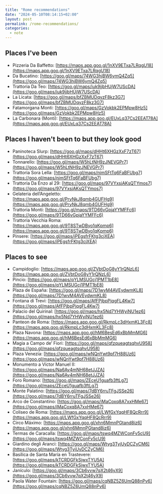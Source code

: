 ```yaml
---
title: "Rome recommendations"
date: "2024-05-10T08:14:15+02:00"
layout: post
permalink: /rome-recommendations/
categories:
  - note
---
```


## Places I've been

- Pizzeria Da Baffetto: [https://maps.app.goo.gl/1nXV9ETxa7LRqgU18](https://maps.app.goo.gl/1nXV9ETxa7LRqgU18)
- Da Bucatino: [https://goo.gl/maps/74WG3hjBW6ymQ4Zq5](https://goo.gl/maps/74WG3hjBW6ymQ4Zq5)
- Trattoria Da Teo: [https://goo.gl/maps/iuk9jjbHUjW7UScDA](https://goo.gl/maps/iuk9jjbHUjW7UScDA)
- La Licata: [https://goo.gl/maps/bfZBMUDqyzF8kz3G7](https://goo.gl/maps/bfZBMUDqyzF8kz3G7)
- Fatamorgana Monti: [https://goo.gl/maps/GzVokbk2EPMpw8Hz5](https://goo.gl/maps/GzVokbk2EPMpw8Hz5)
- La Carbonara (Monti): [https://maps.app.goo.gl/EUxLq37Cs2EEAT78A](https://maps.app.goo.gl/EUxLq37Cs2EEAT78A)

## Places I haven't been to but they look good

- Paninoteca Slurp: [https://goo.gl/maps/dHHt6XHGzXxF7zT67](https://goo.gl/maps/dHHt6XHGzXxF7zT67)
- Tonnarello: [https://goo.gl/maps/W5hLtNH9zJNEVGPr7](https://goo.gl/maps/W5hLtNH9zJNEVGPr7)
- Trattoria Sora Lella: [https://goo.gl/maps/njmSFtTq6FaBFUbg7](https://goo.gl/maps/njmSFtTq6FaBFUbg7)
- Trattoria Da Enzo al 29: [https://goo.gl/maps/97VYxsjAKsQTYmos7](https://goo.gl/maps/97VYxsjAKsQTYmos7)
- Gelateria dell’Angeletto: [https://maps.app.goo.gl/PryNkJ8qmb4GUFHg9](https://maps.app.goo.gl/PryNkJ8qmb4GUFHg9)
- Trattoria Monti: [https://goo.gl/maps/9TD66vGpjaYYMFFc6](https://goo.gl/maps/9TD66vGpjaYYMFFc6)
- Trattoria Vecchia Roma: [https://maps.app.goo.gl/9T8STwDByo1qKpmp6](https://maps.app.goo.gl/9T8STwDByo1qKpmp6)
- Pinsere: [https://goo.gl/maps/iPEgsfrFKtg3cjXEA](https://goo.gl/maps/iPEgsfrFKtg3cjXEA)

## Places to see

- Campidoglio: [https://maps.app.goo.gl/ZVbtDoG8yY1rQNzL6](https://maps.app.goo.gl/ZVbtDoG8yY1rQNzL6)
- Pincio: [https://goo.gl/maps/qYLMSUGcj1PMT1bE8](https://goo.gl/maps/qYLMSUGcj1PMT1bE8)
- Plaza de España: [https://goo.gl/maps/7D1wvM4AVEydwmKL8](https://goo.gl/maps/7D1wvM4AVEydwmKL8)
- Fontana di Trevi: [https://goo.gl/maps/AfFPjbpPjqgFL4Kw7](https://goo.gl/maps/AfFPjbpPjqgFL4Kw7)
- Palacio del Quirinal: [https://goo.gl/maps/hx5Nd7YHWyiNU1ez6](https://goo.gl/maps/hx5Nd7YHWyiNU1ez6)
- Panteon de Roma: [https://maps.app.goo.gl/RkmpLc3dHxmKL3Fc8](https://maps.app.goo.gl/RkmpLc3dHxmKL3Fc8)
- Plaza Navona: [https://maps.app.goo.gl/hM6BesEd6xBbMmMG6](https://maps.app.goo.gl/hM6BesEd6xBbMmMG6)
- Magia a Campo de’ Fiori: [https://goo.gl/maps/qfzqueagtsqhvU958](https://goo.gl/maps/qfzqueagtsqhvU958)
- Plaza Venezia: [https://goo.gl/maps/wNQnYwt9pf7H88Uz6](https://goo.gl/maps/wNQnYwt9pf7H88Uz6)
- Monumento a Víctor Manuel II: [https://goo.gl/maps/Na6Av4mNH68etJJZA](https://goo.gl/maps/Na6Av4mNH68etJJZA)
- Foro Romano: [https://goo.gl/maps/ZEceU1guafb3ftLg7](https://goo.gl/maps/ZEceU1guafb3ftLg7)
- Monte Palatino: [https://goo.gl/maps/7dBY6rruTFgJSSe26](https://goo.gl/maps/7dBY6rruTFgJSSe26)
- Arco de Constantino: [https://goo.gl/maps/iMaCoxq8A7xxHMe67](https://goo.gl/maps/iMaCoxq8A7xxHMe67)
- Coliseo de Roma: [https://maps.app.goo.gl/LWfGxYqqHF8QcRrr9](https://maps.app.goo.gl/LWfGxYqqHF8QcRrr9)
- Circo Máximo: [https://maps.app.goo.gl/xhn6MmnPGtand8iz6](https://maps.app.goo.gl/xhn6MmnPGtand8iz6)
- Termas de Caracalla: [https://goo.gl/maps/tswq4MZWConFv5cU9](https://goo.gl/maps/tswq4MZWConFv5cU9)
- Giardino degli Aranci: [https://goo.gl/maps/Wtyg3TyjUyDCZyCM6](https://goo.gl/maps/Wtyg3TyjUyDCZyCM6)
- Basílica de Santa María en Trastevere: [https://goo.gl/maps/kTCRDGFkSjwxTYU5A](https://goo.gl/maps/kTCRDGFkSjwxTYU5A)
- Janículo: [https://goo.gl/maps/3Cb6vvw7qX2t46yX9](https://goo.gl/maps/3Cb6vvw7qX2t46yX9)
- Paola Water Fountain: [https://goo.gl/maps/cqNBZ5Z6UmQ88nPv6](https://goo.gl/maps/cqNBZ5Z6UmQ88nPv6)

